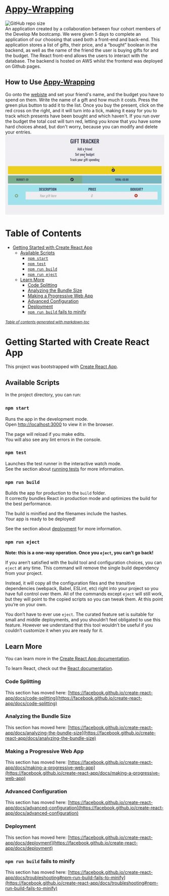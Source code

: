 # [Appy-Wrapping](https://nelboh.github.io/gift-tracker-app/?v) <br>
![GitHub repo size](https://img.shields.io/github/repo-size/appy-wrapping/gift-tracker-app-front?logo=GitHub&style=for-the-badge) <br>
An application created by a collaboration between four cohort members of the Develop Me bootcamp. We were given 5 days to complete an application of our choosing that used both a front-end and back-end. This application stores a list of gifts, their price, and a “bought” boolean in the backend, as well as the name of the friend the user is buying gifts for and the budget. The React front-end allows the users to interact with the database. The backend is hosted on AWS whilst the frontend was deployed on Github pages.

## How to Use [Appy-Wrapping](https://nelboh.github.io/gift-tracker-app/?v)
Go onto the [webiste](https://nelboh.github.io/gift-tracker-app/?v) and set your friend's name, and the budget you have to spend on them. Write the name of a gift and how much it costs. Press the green plus button to add it to the list. Once you buy the present, click on the red cross on the right, and it will turn into a tick, making it easy for you to track which presents have been bought and which haven't. If you run over the budget the total cost will turn red, letting you know that you have some hard choices ahead, but don't worry, because you can modify and delete your entries. <br>
![Alt Text](/src/assets/appyWrappingDemo.gif)

# Table of Contents

- [Getting Started with Create React App](#getting-started-with-create-react-app)
  * [Available Scripts](#available-scripts)
    + [`npm start`](#-npm-start-)
    + [`npm test`](#-npm-test-)
    + [`npm run build`](#-npm-run-build-)
    + [`npm run eject`](#-npm-run-eject-)
  * [Learn More](#learn-more)
    + [Code Splitting](#code-splitting)
    + [Analyzing the Bundle Size](#analyzing-the-bundle-size)
    + [Making a Progressive Web App](#making-a-progressive-web-app)
    + [Advanced Configuration](#advanced-configuration)
    + [Deployment](#deployment)
    + [`npm run build` fails to minify](#-npm-run-build--fails-to-minify)

<small><i><a href='http://ecotrust-canada.github.io/markdown-toc/'>Table of contents generated with markdown-toc</a></i></small>


# Getting Started with Create React App

This project was bootstrapped with [Create React App](https://github.com/facebook/create-react-app).

## Available Scripts

In the project directory, you can run:

### `npm start`

Runs the app in the development mode.\
Open [http://localhost:3000](http://localhost:3000) to view it in the browser.

The page will reload if you make edits.\
You will also see any lint errors in the console.

### `npm test`

Launches the test runner in the interactive watch mode.\
See the section about [running tests](https://facebook.github.io/create-react-app/docs/running-tests) for more information.

### `npm run build`

Builds the app for production to the `build` folder.\
It correctly bundles React in production mode and optimizes the build for the best performance.

The build is minified and the filenames include the hashes.\
Your app is ready to be deployed!

See the section about [deployment](https://facebook.github.io/create-react-app/docs/deployment) for more information.

### `npm run eject`

**Note: this is a one-way operation. Once you `eject`, you can’t go back!**

If you aren’t satisfied with the build tool and configuration choices, you can `eject` at any time. This command will remove the single build dependency from your project.

Instead, it will copy all the configuration files and the transitive dependencies (webpack, Babel, ESLint, etc) right into your project so you have full control over them. All of the commands except `eject` will still work, but they will point to the copied scripts so you can tweak them. At this point you’re on your own.

You don’t have to ever use `eject`. The curated feature set is suitable for small and middle deployments, and you shouldn’t feel obligated to use this feature. However we understand that this tool wouldn’t be useful if you couldn’t customize it when you are ready for it.

## Learn More

You can learn more in the [Create React App documentation](https://facebook.github.io/create-react-app/docs/getting-started).

To learn React, check out the [React documentation](https://reactjs.org/).

### Code Splitting

This section has moved here: [https://facebook.github.io/create-react-app/docs/code-splitting](https://facebook.github.io/create-react-app/docs/code-splitting)

### Analyzing the Bundle Size

This section has moved here: [https://facebook.github.io/create-react-app/docs/analyzing-the-bundle-size](https://facebook.github.io/create-react-app/docs/analyzing-the-bundle-size)

### Making a Progressive Web App

This section has moved here: [https://facebook.github.io/create-react-app/docs/making-a-progressive-web-app](https://facebook.github.io/create-react-app/docs/making-a-progressive-web-app)

### Advanced Configuration

This section has moved here: [https://facebook.github.io/create-react-app/docs/advanced-configuration](https://facebook.github.io/create-react-app/docs/advanced-configuration)

### Deployment

This section has moved here: [https://facebook.github.io/create-react-app/docs/deployment](https://facebook.github.io/create-react-app/docs/deployment)

### `npm run build` fails to minify

This section has moved here: [https://facebook.github.io/create-react-app/docs/troubleshooting#npm-run-build-fails-to-minify](https://facebook.github.io/create-react-app/docs/troubleshooting#npm-run-build-fails-to-minify)
